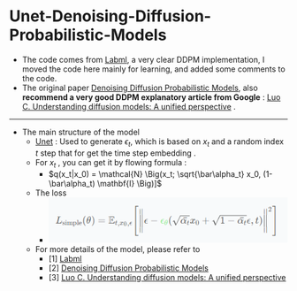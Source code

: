 # Unet-Denoising-Diffusion-Probabilistic-Models

- The code comes from  [Labml](https://nn.labml.ai/diffusion/ddpm/index.html), a very clear DDPM implementation, I moved the code here mainly for learning, and added some comments to the code.
- The original paper [Denoising Diffusion Probabilistic Models](https://arxiv.org/abs/2006.11239), also **recommend a very good DDPM explanatory article from Google** : [Luo C. Understanding diffusion models: A unified perspective](https://arxiv.org/abs/2208.11970) . 
---
- The main structure of the model
	- [Unet](https://arxiv.org/abs/1505.04597) : Used to generate $\epsilon_t$,   which is based on $x_t$ and a random index $t$ step that for get the time step embedding .
	- For  $x_t$  ,  you  can get  it by flowing formula :
		- $q(x_t|x_0) = \mathcal{N} \Big(x_t; \sqrt{\bar\alpha_t} x_0, (1-\bar\alpha_t) \mathbf{I} \Big)]$
	- The loss 
		- ![5885e52c9c5796fc695e9c35dbca7f70.png](./_resources/loss.png)
	- For more details of the model, please refer to 
		- 	 [1] [Labml](https://nn.labml.ai/diffusion/ddpm/index.html) 
		- 	 [2] [Denoising Diffusion Probabilistic Models](https://arxiv.org/abs/2006.11239) 
		- 	 [3] [Luo C. Understanding diffusion models: A unified perspective](https://arxiv.org/abs/2208.11970) 
